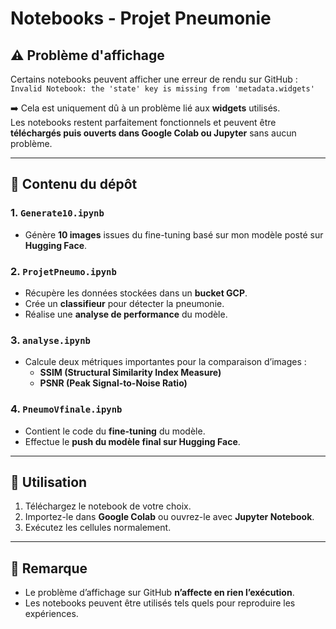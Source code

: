 # Notebooks - Projet Pneumonie

## ⚠️ Problème d'affichage
Certains notebooks peuvent afficher une erreur de rendu sur GitHub :  
`Invalid Notebook: the 'state' key is missing from 'metadata.widgets'`  

➡️ Cela est uniquement dû à un problème lié aux **widgets** utilisés.  
Les notebooks restent parfaitement fonctionnels et peuvent être **téléchargés puis ouverts dans Google Colab ou Jupyter** sans aucun problème.

---

## 📂 Contenu du dépôt

### 1. `Generate10.ipynb`
- Génère **10 images** issues du fine-tuning basé sur mon modèle posté sur **Hugging Face**.

### 2. `ProjetPneumo.ipynb`
- Récupère les données stockées dans un **bucket GCP**.  
- Crée un **classifieur** pour détecter la pneumonie.  
- Réalise une **analyse de performance** du modèle.

### 3. `analyse.ipynb`
- Calcule deux métriques importantes pour la comparaison d’images :
  - **SSIM (Structural Similarity Index Measure)**
  - **PSNR (Peak Signal-to-Noise Ratio)**

### 4. `PneumoVfinale.ipynb`
- Contient le code du **fine-tuning** du modèle.  
- Effectue le **push du modèle final sur Hugging Face**.

---

## 🚀 Utilisation
1. Téléchargez le notebook de votre choix.  
2. Importez-le dans **Google Colab** ou ouvrez-le avec **Jupyter Notebook**.  
3. Exécutez les cellules normalement.

---

## 📌 Remarque
- Le problème d’affichage sur GitHub **n’affecte en rien l’exécution**.  
- Les notebooks peuvent être utilisés tels quels pour reproduire les expériences.
